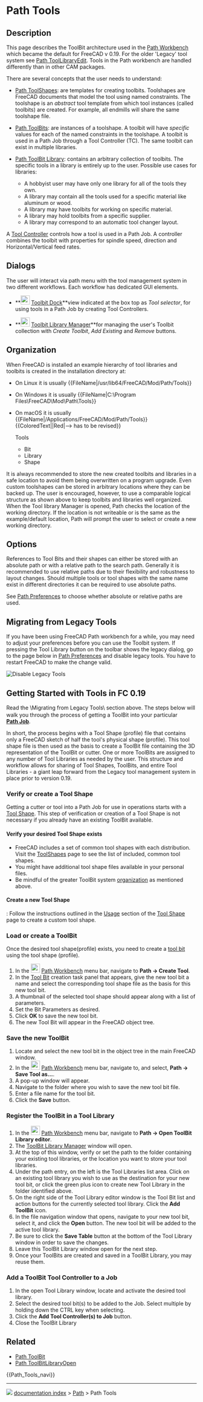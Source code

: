 # Path Tools
## Description

This page describes the ToolBit architecture used in the [Path Workbench](Path_Workbench.md) which became the default for FreeCAD v 0.19. For the older \'Legacy\' tool system see [Path ToolLibraryEdit](Path_ToolLibraryEdit.md). Tools in the Path workbench are handled differently than in other CAM packages.

There are several concepts that the user needs to understand:

-   [Path ToolShapes](Path_ToolShape.md): are templates for creating toolbits. Toolshapes are FreeCAD documents that model the tool using named constraints. The toolshape is an *abstract* tool template from which tool instances (called toolbits) are created. For example, all endmills will share the same toolshape file.

-   [Path ToolBits](Path_ToolBit.md): are instances of a toolshape. A toolbit will have *specific* values for each of the named constraints in the toolshape. A toolbit is used in a Path Job through a Tool Controller (TC). The same toolbit can exist in multiple libraries.

-   [Path ToolBit Library](Path_ToolBit_Library.md): contains an arbitrary collection of toolbits. The specific tools in a library is entirely up to the user. Possible use cases for libraries:
    -   A hobbyist user may have only one library for all of the tools they own.
    -   A library may contain all the tools used for a specific material like aluminum or wood.
    -   A library may have toolbits for working on specific material.
    -   A library may hold toolbits from a specific supplier.
    -   A library may correspond to an automatic tool changer layout.

A [Tool Controller](Path_ToolController.md) controls how a tool is used in a Path Job. A controller combines the toolbit with properties for spindle speed, direction and Horizontal/Vertical feed rates.

## Dialogs

The user will interact via path menu with the tool management system in two different workflows. Each workflow has dedicated GUI elements.

-    **<img src="images/Path_ToolBitLibraryOpen.svg" width=24px> [Toolbit Dock](Path_ToolBitDock.md)**view indicated at the box top as *Tool selector*, for using tools in a Path Job by creating Tool Controllers.

-    **<img src="images/Path_ToolBitDock.svg" width=24px> [Toolbit Library Manager](Path_ToolBitLibraryOpen.md)**for managing the user\'s Toolbit collection with *Create Toolbit*, *Add Existing* and *Remove* buttons.

## Organization

When FreeCAD is installed an example hierarchy of tool libraries and toolbits is created in the installation directory at:

-   On Linux it is usually {{FileName|/usr/lib64/FreeCAD/Mod/Path/Tools}}
-   On Windows it is usually {{FileName|C:\Program Files\FreeCAD\Mod\Path\Tools}}
-   On macOS it is usually {{FileName|/Applications/FreeCAD/Mod/Path/Tools}} {{ColoredText||Red|--> has to be revised}}




    Tools
      + Bit
      + Library
      + Shape

It is always recommended to store the new created toolbits and libraries in a safe location to avoid them being overwritten on a program upgrade. Even custom toolshapes can be stored in arbitrary locations where they can be backed up. The user is encouraged, however, to use a comparable logical structure as shown above to keep toolbits and libraries well organized. When the Tool library Manager is opened, Path checks the location of the working directory. If the location is not writeable or is the same as the example/default location, Path will prompt the user to select or create a new working directory.

## Options

References to Tool Bits and their shapes can either be stored with an absolute path or with a relative path to the search path. Generally it is recommended to use relative paths due to their flexibility and robustness to layout changes. Should multiple tools or tool shapes with the same name exist in different directories it can be required to use absolute paths.

See [Path Preferences](Path_Preferences.md) to choose whether absolute or relative paths are used.

## Migrating from Legacy Tools 

If you have been using FreeCAD Path workbench for a while, you may need to adjust your preferences before you can use the Toolbit system. If pressing the Tool Library button on the toolbar shows the legacy dialog, go to the page below in [Path Preferences](Path_Preferences.md) and disable legacy tools.
You have to restart FreeCAD to make the change valid.

![Disable Legacy Tools](images/Preferences.png )

## Getting Started with Tools in FC 0.19 

Read the \Migrating from Legacy Tools\ section above. The steps below will walk you through the process of getting a ToolBit into your particular **<img src="images/Path_Job.svg" width=16px> [Path Job](Path_Job.md)**.

In short, the process begins with a Tool Shape (profile) file that contains only a FreeCAD sketch of half the tool\'s physical shape (profile). This tool shape file is then used as the basis to create a ToolBit file containing the 3D representation of the ToolBit or cutter. One or more ToolBits are assigned to any number of Tool Libraries as needed by the user. This structure and workflow allows for sharing of Tool Shapes, ToolBits, and entire Tool Libraries - a giant leap forward from the Legacy tool management system in place prior to version 0.19.

### Verify or create a Tool Shape 

Getting a cutter or tool into a Path Job for use in operations starts with a [Tool Shape](Path_ToolShape.md). This step of verification or creation of a Tool Shape is not necessary if you already have an existing ToolBit available.

#### Verify your desired Tool Shape exists 

-   FreeCAD includes a set of common tool shapes with each distribution. Visit the [ToolShapes](Path_ToolShape.md) page to see the list of included, common tool shapes.
-   You might have additional tool shape files available in your personal files.
-   Be mindful of the greater ToolBit system [organization](Path_Tools#Organization.md) as mentioned above.

#### Create a new Tool Shape 

:   Follow the instructions outlined in the [Usage](Path_ToolShape#Usage.md) section of the [Tool Shape](Path_ToolShape.md) page to create a custom tool shape.

### Load or create a ToolBit 

Once the desired tool shape(profile) exists, you need to create a [tool bit](Path_ToolBit.md) using the tool shape (profile).

1.  In the <img alt="" src=images/Workbench_Path.svg  style="width:24px;"> [Path Workbench](Path_Workbench.md) menu bar, navigate to **Path → Create Tool**.
2.  In the [Tool Bit](Path_ToolBit.md) creation task panel that appears, give the new tool bit a name and select the corresponding tool shape file as the basis for this new tool bit.
3.  A thumbnail of the selected tool shape should appear along with a list of parameters.
4.  Set the Bit Parameters as desired.
5.  Click **OK** to save the new tool bit.
6.  The new Tool Bit will appear in the FreeCAD object tree.

### Save the new ToolBit 

1.  Locate and select the new tool bit in the object tree in the main FreeCAD window.
2.  In the <img alt="" src=images/Workbench_Path.svg  style="width:24px;"> [Path Workbench](Path_Workbench.md) menu bar, navigate to, and select, **Path → Save Tool as...**.
3.  A pop-up window will appear.
4.  Navigate to the folder where you wish to save the new tool bit file.
5.  Enter a file name for the tool bit.
6.  Click the **Save** button.

### Register the ToolBit in a Tool Library 

1.  In the <img alt="" src=images/Workbench_Path.svg  style="width:24px;"> [Path Workbench](Path_Workbench.md) menu bar, navigate to **Path → Open ToolBit Library editor**.
2.  The [ToolBit Library Manager](Path_ToolBitLibraryOpen.md) window will open.
3.  At the top of this window, verify or set the path to the folder containing your existing tool libraries, or the location you want to store your tool libraries.
4.  Under the path entry, on the left is the Tool Libraries list area. Click on an existing tool library you wish to use as the destination for your new tool bit, or click the green plus icon to create new Tool Library in the folder identified above.
5.  On the right side of the Tool Library editor window is the Tool Bit list and action buttons for the currently selected tool library. Click the **Add ToolBit** icon.
6.  In the file navigation window that opens, navigate to your new tool bit, select it, and click the **Open** button. The new tool bit will be added to the active tool library.
7.  Be sure to click the **Save Table** button at the bottom of the Tool Library window in order to save the changes.
8.  Leave this ToolBit Library window open for the next step.
9.  Once your ToolBits are created and saved in a ToolBit Library, you may reuse them.

### Add a ToolBit Tool Controller to a Job 

1.  In the open Tool Library window, locate and activate the desired tool library.
2.  Select the desired tool bit(s) to be added to the Job. Select multiple by holding down the CTRL key when selecting.
3.  Click the **Add Tool Controller(s) to Job** button.
4.  Close the ToolBit Library

## Related

-   [Path ToolBit](Path_ToolBit.md)
-   [Path ToolBitLibraryOpen](Path_ToolBitLibraryOpen.md)




 {{Path_Tools_navi}}



---
![](images/Right_arrow.png) [documentation index](../README.md) > [Path](Path_Workbench.md) > Path Tools
